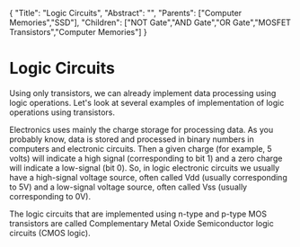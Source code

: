 {
"Title": "Logic Circuits",
"Abstract": "", 
"Parents": ["Computer Memories","SSD"], 
"Children": ["NOT Gate","AND Gate","OR Gate","MOSFET Transistors","Computer Memories"] 
}


# Logic Circuits

Using only transistors, we can already implement data processing using logic operations. Let's look at several examples of implementation of logic operations using transistors. 

Electronics uses mainly the charge storage for processing data. As you probably know, data is stored and processed in binary numbers in computers and electronic circuits. Then a given charge (for example, 5 volts) will indicate a high signal (corresponding to bit 1) and a zero charge will indicate a low-signal (bit 0). So, in logic electronic circuits we usually have a high-signal voltage source, often called Vdd (usually corresponding to 5V) and a low-signal voltage source, often called Vss (usually corresponding to 0V).

The logic circuits that are implemented using n-type and p-type MOS transistors are called Complementary Metal Oxide Semiconductor logic circuits (CMOS logic).